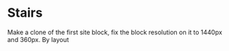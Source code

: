 # Stairs

Make a clone of the first site block, fix the block resolution on it to 1440px and 360px. By layout
